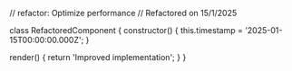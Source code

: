 // refactor: Optimize performance
// Refactored on 15/1/2025

class RefactoredComponent {
  constructor() {
    this.timestamp = '2025-01-15T00:00:00.000Z';
  }

  render() {
    return 'Improved implementation';
  }
}